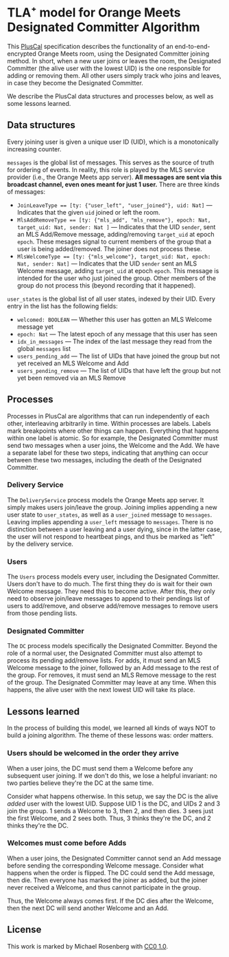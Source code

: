 # TLA⁺ model for Orange Meets Designated Committer Algorithm

This [PlusCal](https://learntla.com/core/index.html) specification describes the functionality of an end-to-end-encrypted Orange Meets room, using the Designated Committer joining method. In short, when a new user joins or leaves the room, the Designated Committer (the alive user with the lowest UID) is the one responsible for adding or removing them. All other users simply track who joins and leaves, in case they become the Designated Committer.

We describe the PlusCal data structures and processes below, as well as some lessons learned.

## Data structures

Every joining user is given a unique user ID (UID), which is a monotonically increasing counter.

`messages` is the global list of messages. This serves as the source of truth for ordering of events. In reality, this role is played by the MLS service provider (i.e., the Orange Meets app server). **All messages are sent via this broadcast channel, even ones meant for just 1 user.** There are three kinds of messages:

* `JoinLeaveType == [ty: {"user_left", "user_joined"}, uid: Nat]` — Indicates that the given `uid` joined or left the room.
* `MlsAddRemoveType == [ty: {"mls_add", "mls_remove"}, epoch: Nat, target_uid: Nat, sender: Nat ]` — Indicates that the UID `sender`, sent an MLS Add/Remove message, adding/removing `target_uid` at epoch `epoch`. These mesages signal to current members of the group that a user is being added/removed. The joiner does not process these.
* `MlsWelcomeType == [ty: {"mls_welcome"}, target_uid: Nat, epoch: Nat, sender: Nat]` — Indicates that the UID `sender` sent an MLS Welcome message, adding `target_uid` at epoch `epoch`. This message is intended for the user who just joined the group. Other members of the group do not process this (beyond recording that it happened).

`user_states` is the global list of all user states, indexed by their UID. Every entry in the list has the following fields:

* `welcomed: BOOLEAN` — Whether this user has gotten an MLS Welcome message yet
* `epoch: Nat` — The latest epoch of any message that this user has seen
* `idx_in_messages` — The index of the last message they read from the global `messages` list
* `users_pending_add` — The list of UIDs that have joined the group but not yet received an MLS Welcome and Add
* `users_pending_remove` — The list of UIDs that have left the group but not yet been removed via an MLS Remove

## Processes

Processes in PlusCal are algorithms that can run independently of each other, interleaving arbitrarily in time. Within processes are labels. Labels mark breakpoints where other things can happen. Everything that happens within one label is atomic. So for example, the Designated Committer must send two messages when a user joins, the Welcome and the Add. We have a separate label for these two steps, indicating that anything can occur between these two messages, including the death of the Designated Committer.

### Delivery Service

The `DeliveryService` process models the Orange Meets app server. It simply makes users join/leave the group. Joining implies appending a new user state to `user_states`, as well as a `user_joined` message to `messages`. Leaving implies appending a `user_left` message to `messages`. There is no distinction between a user leaving and a user dying, since in the latter case, the user will not respond to heartbeat pings, and thus be marked as "left" by the delivery service.

### Users

The `Users` process models every user, including the Designated Committer. Users don't have to do much. The first thing they do is wait for their own Welcome message. They need this to become active. After this, they only need to observe join/leave messages to append to their pendings list of users to add/remove, and observe add/remove messages to remove users from those pending lists.

### Designated Committer

The `DC` process models specifically the Designated Committer. Beyond the role of a normal user, the Designated Committer must also attempt to process its pending add/remove lists. For adds, it must send an MLS Welcome message to the joiner, followed by an Add message to the rest of the group. For removes, it must send an MLS Remove message to the rest of the group. The Designated Committer may leave at any time. When this happens, the alive user with the next lowest UID will take its place.

## Lessons learned

In the process of building this model, we learned all kinds of ways NOT to build a joining algorithm. The theme of these lessons was: order matters.

### Users should be welcomed in the order they arrive

When a user joins, the DC must send them a Welcome before any subsequent user joining. If we don't do this, we lose a helpful invariant: no two parties believe they're the DC at the same time.

Consider what happens otherwise. In this setup, we say the DC is the alive _added_ user with the lowest UID. Suppose UID 1 is the DC, and UIDs 2 and 3 join the group. 1 sends a Welcome to 3, then 2, and then dies. 3 sees just the first Welcome, and 2 sees both. Thus, 3 thinks they're the DC, and 2 thinks they're the DC.

### Welcomes must come before Adds

When a user joins, the Designated Committer cannot send an Add message before sending the corresponding Welcome message. Consider what happens when the order is flipped. The DC could send the Add message, then die. Then everyone has marked the joiner as added, but the joiner never received a Welcome, and thus cannot participate in the group.

Thus, the Welcome always comes first. If the DC dies after the Welcome, then the next DC will send another Welcome and an Add.

## License

This work is marked by Michael Rosenberg with [CC0 1.0](https://creativecommons.org/publicdomain/zero/1.0/).
